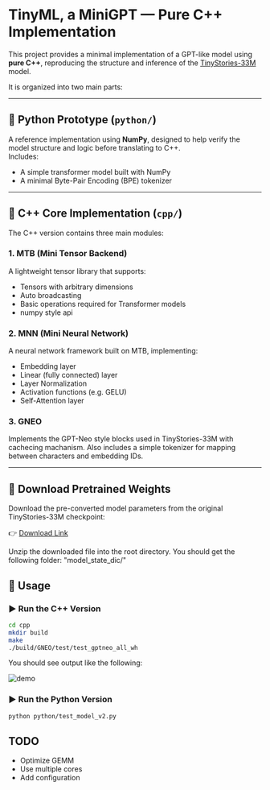 # TinyML, a MiniGPT  — Pure C++ Implementation

This project provides a minimal implementation of a GPT-like model using **pure C++**, reproducing the structure and inference of the [TinyStories-33M](https://huggingface.co/roneneldan/TinyStories-33M) model.

It is organized into two main parts:

---

## 🔹 Python Prototype (`python/`)

A reference implementation using **NumPy**, designed to help verify the model structure and logic before translating to C++.  
Includes:
- A simple transformer model built with NumPy
- A minimal Byte-Pair Encoding (BPE) tokenizer

---

## 🔹 C++ Core Implementation (`cpp/`)

The C++ version contains three main modules:

### 1. **MTB** (Mini Tensor Backend)  
A lightweight tensor library that supports:
- Tensors with arbitrary dimensions
- Auto broadcasting
- Basic operations required for Transformer models
- numpy style api

### 2. **MNN** (Mini Neural Network)  
A neural network framework built on MTB, implementing:
- Embedding layer  
- Linear (fully connected) layer  
- Layer Normalization  
- Activation functions (e.g. GELU)  
- Self-Attention layer  

### 3. **GNEO**  
Implements the GPT-Neo style blocks used in TinyStories-33M with cachecing machanism.
Also includes a simple tokenizer for mapping between characters and embedding IDs.

---

## 🔻 Download Pretrained Weights

Download the pre-converted model parameters from the original TinyStories-33M checkpoint:

👉 [Download Link](https://drive.google.com/file/d/1r_Kf6FWjWpf49-N1624788A9wjFU5fjH/view?usp=sharing)

Unzip the downloaded file into the root directory. You should get the following folder: "model_state_dic/"


## 🚀 Usage

### ▶️ Run the C++ Version

```bash
cd cpp
mkdir build
make
./build/GNEO/test/test_gptneo_all_wh
```

You should see output like the following:

![demo](./doc/imgs/demo_with_cache.gif)

### ▶️ Run the Python Version
```bash
python python/test_model_v2.py
```

## TODO
- Optimize GEMM  
- Use multiple cores  
- Add configuration